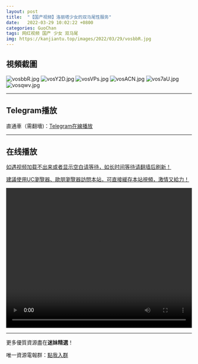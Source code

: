 ```yaml
---
layout: post
title:  "【国产视频】洛丽塔少女的双马尾性服务"
date:   2022-03-29 10:02:22 +0800
categories: GuoChan
tags: 网红视频 国产 少女 双马尾
img: https://kanjiantu.top/images/2022/03/29/vosbbR.jpg
---
```



## 視頻截圖

![vosbbR.jpg](https://kanjiantu.top/images/2022/03/29/vosbbR.jpg)
![vosY2D.jpg](https://kanjiantu.top/images/2022/03/29/vosY2D.jpg)
![vosVPs.jpg](https://kanjiantu.top/images/2022/03/29/vosVPs.jpg)
![vosACN.jpg](https://kanjiantu.top/images/2022/03/29/vosACN.jpg)
![vos7aU.jpg](https://kanjiantu.top/images/2022/03/29/vos7aU.jpg)
![vosqwv.jpg](https://kanjiantu.top/images/2022/03/29/vosqwv.jpg)

* * *
## Telegram播放

直通車（需翻墻)：[Telegram在線播放](https://t.me/mimeijingxuan/142)

* * *
## 在线播放
<u>如遇视频加载不出来或者显示空白请等待，如长时间等待请翻墙后刷新！</u>

<u>建議使用UC瀏覽器、歐朋瀏覽器訪問本站，可直接緩存本站視頻，激情又給力！</u>
<center><video src="https://cdn.publer.io/uploads/videos/62421e76db27975f79357980/d801214c9918875dbd0885f816cd8dbc.mp4" width="100%" height="380px" controls="controls"></video></center>

* * *
更多優質資源盡在**迷妹精選**！

唯一資源電報群：[點我入群](https://t.me/mimeijingxuan)


